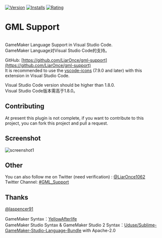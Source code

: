 [![Version](https://vsmarketplacebadge.apphb.com/version/liaronce.gml-support.svg)](https://marketplace.visualstudio.com/items?itemName=liaronce.gml-support)
[![Installs](https://vsmarketplacebadge.apphb.com/installs-short/liaronce.gml-support.svg)](https://marketplace.visualstudio.com/items?itemName=liaronce.gml-support)
[![Rating](https://vsmarketplacebadge.apphb.com/rating/liaronce.gml-support.svg)](https://marketplace.visualstudio.com/items?itemName=liaronce.gml-support)

# GML Support

<div align="center"><img src="https://gmlsupport.liaronce.win/assets/icon.png" alt="" /></div>

GameMaker Language Support in Visual Studio Code.  
GameMaker Language对Visual Studio Code的支持。  

GitHub: [https://github.com/LiarOnce/gml-support](https://github.com/LiarOnce/gml-support)  
It is recommended to use the [vscode-icons](https://github.com/vscode-icons/vscode-icons) (7.9.0 and later) with this extension in Visual Studio Code.  

Visual Studio Code version should be higher than 1.8.0.    
Visual Studio Code版本需高于1.8.0。  

## Contributing

At present this plugin is not complete, if you want to contribute to this project, you can fork this project and pull a request.

## Screenshot

![screenshot1](https://ooo.0o0.ooo/2017/05/29/592bb111b28f4.gif)

## Other

You can also follow me on Twitter (need verification) : [@LiarOnce1062](https://twitter.com/LiarOnce1062)  
Twitter Channel: [#GML_Support](https://twitter.com/hashtag/GML_Support)

## Thanks

[@laspencer91](https://github.com/laspencer91)

GameMaker Syntax：[YellowAfterlife](https://yal.cc/notepad-syntax-highlighting-for-gamemaker-81/)  
GameMaker Studio Syntax & GameMaker Studio 2 Syntax：[Uduse/Sublime-GameMaker-Studio-Language-Bundle](https://github.com/Uduse/Sublime-GameMaker-Studio-Language-Bundle)  with Apache-2.0
